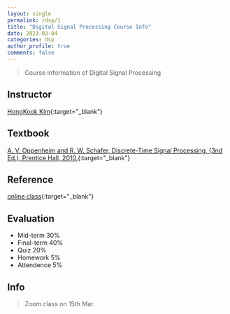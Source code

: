 ```yaml
---
layout: single
permalink: /dsp/1
title: "Digital Signal Processing Course Info"
date: 2023-03-04
categories: dsp
author_profile: true
comments: false
---
```


> Course information of Digital Signal Processing

## Instructor

[HongKook Kim][prof_site]{:target="_blank"}

## Textbook

[A. V. Oppenheim and R. W. Schafer, Discrete-Time Signal Processing, (3nd Ed.), Prentice Hall, 2010.][book_site]{:target="_blank"}

## Reference

[online class][class_site]{:target="_blank"}

## Evaluation

- Mid-term                 30%
- Final-term               40%
- Quiz                     20%
- Homework                  5%
- Attendence                5%

## Info

> Zoom class on 15th Mar.

[prof_site]: https://sites.google.com/view/gist-aiter
[book_site]: http://www.yes24.com/Product/Goods/3982261
[class_site]: https://www.edx.org/course/discrete-time-signal-processing-4